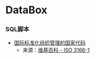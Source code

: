 DataBox
====================

### SQL脚本
* [国际标准化组织管理的国家代码](country_ISO3166-1.sql)
    - 来源：[维基百科 - ISO 3166-1](http://zh.wikipedia.org/wiki/ISO_3166-1)